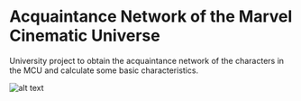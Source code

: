 # Acquaintance Network of the Marvel Cinematic Universe
University project to obtain the acquaintance network of the characters in the MCU and calculate some basic characteristics.

![alt text](https://github.com/dbenc/mcu_network/blob/master/image.jpg?raw=true)
